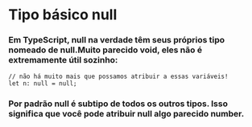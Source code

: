 # Tipo básico null
### Em TypeScript,  null na verdade têm seus próprios tipo nomeado de null.Muito parecido void, eles não é extremamente útil sozinho:
```
// não há muito mais que possamos atribuir a essas variáveis!
let n: null = null;
```
### Por padrão null é subtipo de todos os outros tipos. Isso significa que você pode atribuir null algo parecido number.
